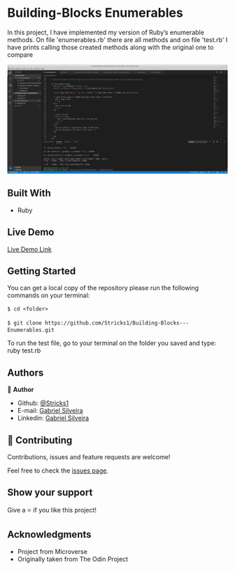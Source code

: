 # Building-Blocks Enumerables
In this project, I have implemented my version of Ruby’s enumerable methods. 
On file 'enumerables.rb' there are all methods and on file 'test.rb' I have prints calling those created methods along with the original one to compare

![screenshoot](./Img/vsCode.png)

## Built With

- Ruby

## Live Demo

[Live Demo Link](https://repl.it/@gmalheiross/IdleWelcomeTelecommunications)

## Getting Started

You can get a local copy of the repository please run the following commands on your terminal:

```
$ cd <folder>

$ git clone https://github.com/Stricks1/Building-Blocks---Enumerables.git
```

To run the test file, go to your terminal on the folder you saved and type: ruby test.rb

## Authors

👤 **Author**

- Github: [@Stricks1](https://github.com/Stricks1)
- E-mail: [Gabriel Silveira](mailto:gmalheiross@gmail.com)
- Linkedin: [Gabriel Silveira](https://linkedin.com/in/gabriel-malheiros-silveira-b6632061/)

## 🤝 Contributing

Contributions, issues and feature requests are welcome!

Feel free to check the [issues page](issues/).

## Show your support

Give a ⭐️ if you like this project!

## Acknowledgments

 - Project from Microverse
 - Originally taken from The Odin Project